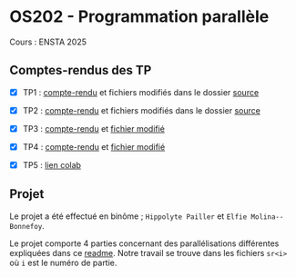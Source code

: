 # OS202 - Programmation parallèle

Cours : ENSTA 2025

## Comptes-rendus des TP

* [x] TP1 : [compte-rendu](travaux_diriges/tp1/sources/README.md) et fichiers modifiés dans le dossier [source](travaux_diriges/tp1/sources/)
* [x] TP2 : [compte-rendu](travaux_diriges/tp2/rapport.md) et fichiers modifiés dans le dossier [source](travaux_diriges/tp2/)
* [x] TP3 : [compte-rendu](travaux_diriges/tp3/rapport_tp3.md) et [fichier modifié](travaux_diriges/tp3/bucket_sort.py)
* [x] TP4 : [compte-rendu](travaux_diriges/tp4/rapport_tp4.md) et [fichier modifié](travaux_diriges/tp4/game_of_life.py)
* [x] TP5 : [lien colab](https://colab.research.google.com/drive/1JoHtVlMdZEG_jEXfUXVq7_55E6lEDUhI#scrollTo=265wc1vfnGlW)



## Projet

Le projet a été effectué en binôme ; `Hippolyte Pailler` et `Elfie Molina--Bonnefoy`.

Le projet comporte 4 parties concernant des parallélisations différentes expliquées dans ce [readme](projet/Readme.md). Notre travail se trouve dans les fichiers `sr<i>` où `i` est le numéro de partie.